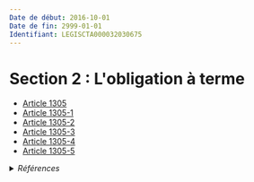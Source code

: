 ```yaml
---
Date de début: 2016-10-01
Date de fin: 2999-01-01
Identifiant: LEGISCTA000032030675
---
```


<h1>Section 2 : L'obligation à terme</h1>

- [Article 1305](article_1305.md)
- [Article 1305-1](article_1305-1.md)
- [Article 1305-2](article_1305-2.md)
- [Article 1305-3](article_1305-3.md)
- [Article 1305-4](article_1305-4.md)
- [Article 1305-5](article_1305-5.md)

<details>
  <summary><em>Références</em></summary>

  <h2>Articles faisant référence à la section</h2>
  
  <ul>
    <li>
      <a href="https://legal.tricoteuses.fr//redirection/LEGIARTI000032006593?vers=git&vers=legifrance">Ordonnance n° 2016-131 du 10 février 2016 portant réforme du droit des contrats, du régime général et de la preuve des obligations - article 3 ENTIEREMENT_MODIF</a> CREE source
    </li>
  </ul>
</details>
